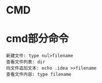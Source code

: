 # CMD
# cmd部分命令
```
新建文件: type nul>filename
查看文件列表: dir
向文件追加文本: echo .idea >>filename
查看文件内容: type filename
```